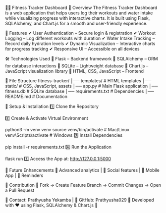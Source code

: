 🏋️‍♂️ Fitness Tracker Dashboard
📌 Overview
The Fitness Tracker Dashboard is a web application that helps users log their workouts and water intake while visualizing progress with interactive charts. It is built using Flask, SQLAlchemy, and Chart.js for a smooth and user-friendly experience.

🚀 Features
✔ User Authentication – Secure login & registration
✔ Workout Logging – Log different workouts with duration
✔ Water Intake Tracking – Record daily hydration levels
✔ Dynamic Visualization – Interactive charts for progress tracking
✔ Responsive UI – Accessible on all devices

🛠 Technologies Used
🔹 Flask – Backend framework
🔹 SQLAlchemy – ORM for database interactions
🔹 SQLite – Lightweight database
🔹 Chart.js – JavaScript visualization library
🔹 HTML, CSS, JavaScript – Frontend

📂 File Structure
fitness-tracker/
│── templates/        # HTML templates
│── static/           # CSS, JavaScript, assets
│── app.py            # Main Flask application
│── fitness.db        # SQLite database
│── requirements.txt  # Dependencies
│── README.md         # Documentation

🔧 Setup & Installation
1️⃣ Clone the Repository


2️⃣ Create & Activate Virtual Environment

python3 -m venv venv
source venv/bin/activate  # Mac/Linux
venv\Scripts\activate     # Windows
3️⃣ Install Dependencies

pip install -r requirements.txt
4️⃣ Run the Application

flask run
5️⃣ Access the App at: http://127.0.0.1:5000

🔮 Future Enhancements
🚀 Advanced analytics | 🚀 Social features | 🚀 Mobile App | 🚀 Reminders

🤝 Contribution
🔹 Fork → Create Feature Branch → Commit Changes → Open a Pull Request

📧 Contact: Prathyusha Yekamba | 🔗 GitHub: Prathyusha029
🔹 Developed with ❤️ using Flask, SQLAlchemy & Chart.js 🔹
